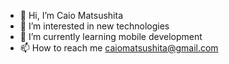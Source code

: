 - 👋 Hi, I’m Caio Matsushita
- 👀 I’m interested in new technologies
- 🌱 I’m currently learning mobile development
- 📫 How to reach me caiomatsushita@gmail.com

<!---
caiohpom/caiohpom is a ✨ special ✨ repository because its `README.md` (this file) appears on your GitHub profile.
You can click the Preview link to take a look at your changes.
--->
